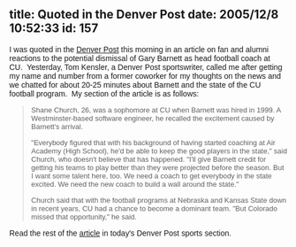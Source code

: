 title: Quoted in the Denver Post
date: 2005/12/8 10:52:33
id: 157
---
<font face="Arial">I was quoted in the [Denver Post](http://www.denverpost.com) this morning in an article on fan and alumni reactions to the potential dismissal of Gary Barnett as head football coach at CU.  Yesterday, Tom Kensler, a Denver Post sportswriter, called me after getting my name and number from a former coworker for my thoughts on the news and we chatted for about 20-25 minutes about Barnett and the state of the CU football program.  My section of the article is as follows:  

> <font size="2">Shane Church, 26, was a sophomore at CU when Barnett was hired in 1999\. A Westminster-based software engineer, he recalled the excitement caused by Barnett's arrival.</font>
> 
> <font size="2">"Everybody figured that with his background of having started coaching at Air Academy (High School), he'd be able to keep the good players in the state," said Church, who doesn't believe that has happened. "I'll give Barnett credit for getting his teams to play better than they were projected before the season. But I want some talent here, too. We need a coach to get everybody in the state excited. We need the new coach to build a wall around the state."</font>
> 
> <font size="2">Church said that with the football programs at Nebraska and Kansas State down in recent years, CU had a chance to become a dominant team. "But Colorado missed that opportunity," he said.</font>

Read the rest of the [article](http://denverpost.com/sports/ci_3288443) in today's Denver Post sports section.

</font>